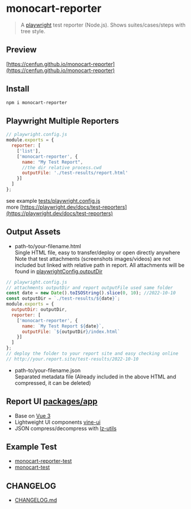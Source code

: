 # monocart-reporter
> A [playwright](https://github.com/microsoft/playwright) test reporter (Node.js). Shows suites/cases/steps with tree style.

## Preview
[https://cenfun.github.io/monocart-reporter](https://cenfun.github.io/monocart-reporter)

## Install
```sh
npm i monocart-reporter
```

## Playwright Multiple Reporters
```js
// playwright.config.js
module.exports = {
  reporter: [
    ['list'],
    ['monocart-reporter', {  
      name: "My Test Report",
      //the dir relative process.cwd
      outputFile: './test-results/report.html'
    }]
  ]
};
```
see example [tests/playwright.config.js](tests/playwright.config.js)  
more [https://playwright.dev/docs/test-reporters](https://playwright.dev/docs/test-reporters)

## Output Assets
- path-to/your-filename.html  
Single HTML file, easy to transfer/deploy or open directly anywhere   
Note that test attachments (screenshots images/videos) are not included but linked with relative path in report. All attachments will be found in [playwrightConfig.outputDir](https://playwright.dev/docs/api/class-testconfig#test-config-output-dir)
```js
// playwright.config.js
// attachments outputDir and report outputFile used same folder
const date = new Date().toISOString().slice(0, 10); //2022-10-10
const outputDir = `./test-results/${date}`;
module.exports = {
  outputDir: outputDir,
  reporter: [
    ['monocart-reporter', {  
      name: `My Test Report ${date}`,
      outputFile: `${outputDir}/index.html`
    }]
  ]
};
// deploy the folder to your report site and easy checking online
// http://your.report.site/test-results/2022-10-10
```
- path-to/your-filename.json  
Separated metadata file (Already included in the above HTML and compressed, it can be deleted)

## Report UI [packages/app](packages/app)
 - Base on [Vue 3](https://github.com/vuejs/core)
 - Lightweight UI components [vine-ui](https://github.com/cenfun/vine-ui)
 - JSON compress/decompress with [lz-utils](https://github.com/cenfun/lz-utils)

## Example Test
- [monocart-reporter-test](https://github.com/cenfun/monocart-reporter-test)
- [monocart-test](https://github.com/cenfun/monocart-test)
## CHANGELOG
- [CHANGELOG.md](CHANGELOG.md)
